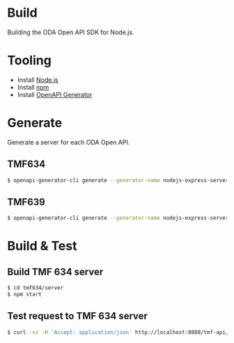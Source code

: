 # Build

Building the ODA Open API SDK for Node.js.

# Tooling

* Install [Node.js](https://nodejs.org/en/download/current)
* Install [npm](https://www.npmjs.com/package/npm)
* Install [OpenAPI Generator](https://openapi-generator.tech/docs/installation)

# Generate

Generate a server for each ODA Open API.

## TMF634

```bash
$ openapi-generator-cli generate --generator-name nodejs-express-server --output tmf634/server --additional-properties packageName=tmf634 -i https://tmf-open-api-table-documents.s3.eu-west-1.amazonaws.com/OpenApiTable/4.1.0/swagger/TMF634-ResourceCatalog-v4.1.0.swagger.json

```

## TMF639

```bash
$ openapi-generator-cli generate --generator-name nodejs-express-server --output tmf639/server --additional-properties packageName=tmf639 -i https://tmf-open-api-table-documents.s3.eu-west-1.amazonaws.com/OpenApiTable/4.0.0/swagger/TMF639-ResourceInventory-v4.0.0.swagger.json
```

# Build & Test

## Build TMF 634 server
```bash
$ cd tmf634/server
$ npm start
```

## Test request to TMF 634 server
```bash
$ curl -vs -H 'Accept: application/json' http://localhost:8080/tmf-api/resourceCatalog/v4/resourceSpecification
```

